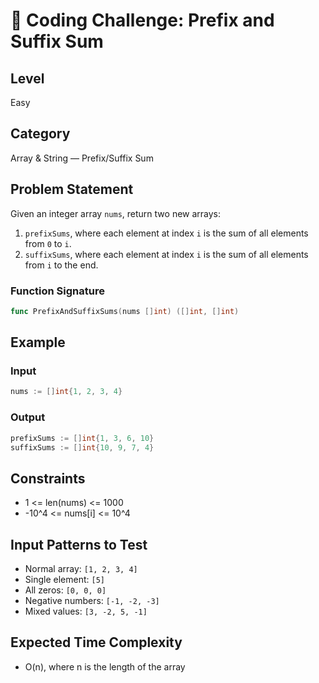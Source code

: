 # 🧠 Coding Challenge: Prefix and Suffix Sum

## Level
Easy

## Category
Array & String — Prefix/Suffix Sum

## Problem Statement
Given an integer array `nums`, return two new arrays:
1. `prefixSums`, where each element at index `i` is the sum of all elements from `0` to `i`.
2. `suffixSums`, where each element at index `i` is the sum of all elements from `i` to the end.

### Function Signature
```go
func PrefixAndSuffixSums(nums []int) ([]int, []int)
```

## Example

### Input
```go
nums := []int{1, 2, 3, 4}
```

### Output
```go
prefixSums := []int{1, 3, 6, 10}
suffixSums := []int{10, 9, 7, 4}
```

## Constraints
- 1 <= len(nums) <= 1000
- -10^4 <= nums[i] <= 10^4

## Input Patterns to Test
- Normal array: `[1, 2, 3, 4]`
- Single element: `[5]`
- All zeros: `[0, 0, 0]`
- Negative numbers: `[-1, -2, -3]`
- Mixed values: `[3, -2, 5, -1]`

## Expected Time Complexity
- O(n), where n is the length of the array
